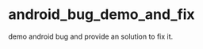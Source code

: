 android_bug_demo_and_fix
========================

demo android bug and provide an solution to fix it.
